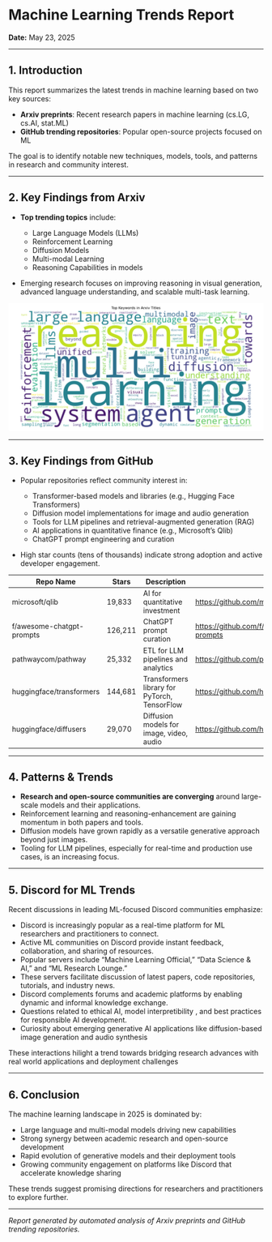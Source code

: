 # Machine Learning Trends Report  
**Date:** May 23, 2025  

---

## 1. Introduction

This report summarizes the latest trends in machine learning based on two key sources:

- **Arxiv preprints**: Recent research papers in machine learning (cs.LG, cs.AI, stat.ML)  
- **GitHub trending repositories**: Popular open-source projects focused on ML  

The goal is to identify notable new techniques, models, tools, and patterns in research and community interest.

---

## 2. Key Findings from Arxiv

- **Top trending topics** include:  
  - Large Language Models (LLMs)  
  - Reinforcement Learning  
  - Diffusion Models  
  - Multi-modal Learning  
  - Reasoning Capabilities in models  

- Emerging research focuses on improving reasoning in visual generation, advanced language understanding, and scalable multi-task learning.

![Arxiv Title Word Cloud](data/arxiv_title_wordcloud.png)

---

## 3. Key Findings from GitHub

- Popular repositories reflect community interest in:  
  - Transformer-based models and libraries (e.g., Hugging Face Transformers)  
  - Diffusion model implementations for image and audio generation  
  - Tools for LLM pipelines and retrieval-augmented generation (RAG)  
  - AI applications in quantitative finance (e.g., Microsoft’s Qlib)  
  - ChatGPT prompt engineering and curation  

- High star counts (tens of thousands) indicate strong adoption and active developer engagement.

| Repo Name                     | Stars  | Description                                      | URL                                      |
|-------------------------------|--------|------------------------------------------------|------------------------------------------|
| microsoft/qlib                | 19,833 | AI for quantitative investment                  | https://github.com/microsoft/qlib        |
| f/awesome-chatgpt-prompts     |126,211 | ChatGPT prompt curation                          | https://github.com/f/awesome-chatgpt-prompts |
| pathwaycom/pathway            | 25,332 | ETL for LLM pipelines and analytics             | https://github.com/pathwaycom/pathway    |
| huggingface/transformers      |144,681 | Transformers library for PyTorch, TensorFlow    | https://github.com/huggingface/transformers |
| huggingface/diffusers         | 29,070 | Diffusion models for image, video, audio        | https://github.com/huggingface/diffusers |

---

## 4. Patterns & Trends

- **Research and open-source communities are converging** around large-scale models and their applications.  
- Reinforcement learning and reasoning-enhancement are gaining momentum in both papers and tools.  
- Diffusion models have grown rapidly as a versatile generative approach beyond just images.  
- Tooling for LLM pipelines, especially for real-time and production use cases, is an increasing focus.  
---
## 5. Discord for ML Trends

Recent discussions in leading ML-focused Discord communities emphasize:

- Discord is increasingly popular as a real-time platform for ML researchers and practitioners to connect.  
- Active ML communities on Discord provide instant feedback, collaboration, and sharing of resources.  
- Popular servers include “Machine Learning Official,” “Data Science & AI,” and “ML Research Lounge.”  
- These servers facilitate discussion of latest papers, code repositories, tutorials, and industry news.  
- Discord complements forums and academic platforms by enabling dynamic and informal knowledge exchange.
- Questions related to ethical AI, model interpretibility , and best practices for responsible AI development.
- Curiosity about emerging generative AI applications like diffusion-based image generation and audio synthesis

These interactions hilight a trend towards bridging research advances with real world applications and deployment challenges


---

## 6. Conclusion

The machine learning landscape in 2025 is dominated by:

- Large language and multi-modal models driving new capabilities  
- Strong synergy between academic research and open-source development  
- Rapid evolution of generative models and their deployment tools  
- Growing community engagement on platforms like Discord that accelerate knowledge sharing

These trends suggest promising directions for researchers and practitioners to explore further.

---

*Report generated by automated analysis of Arxiv preprints and GitHub trending repositories.*
